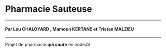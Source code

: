 # Pharmacie Sauteuse
---
#### Par **Lou CHALOYARD** , **Mamoun KERTANE** et **Tristan MALZIEU**
---

Projet de pharmacie ***qui saute*** en nodeJS 
